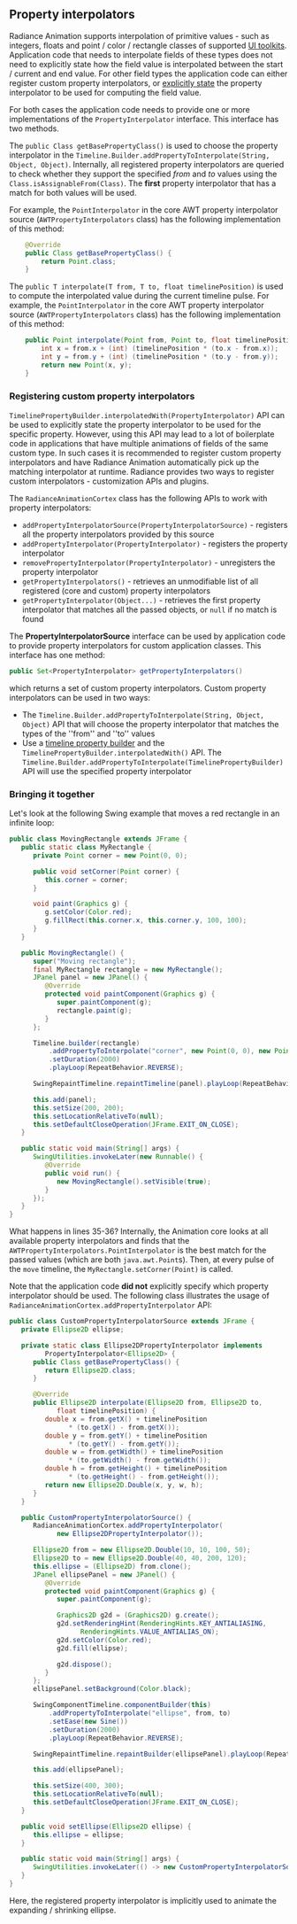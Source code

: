 ## Property interpolators

Radiance Animation supports interpolation of primitive values - such as integers, floats and point / color / rectangle classes of supported [UI toolkits](UIToolkitSupport.md). Application code that needs to interpolate fields of these types does not need to explicitly state how the field value is interpolated between the start / current and end value. For other field types the application code can either register custom property interpolators, or [explicitly state](TimelineInterpolatingFields.md) the property interpolator to be used for computing the field value.

For both cases the application code needs to provide one or more implementations of the `PropertyInterpolator` interface. This interface has two methods.

The `public Class getBasePropertyClass()` is used to choose the property interpolator in the `Timeline.Builder.addPropertyToInterpolate(String, Object, Object)`. Internally, all registered property interpolators are queried to check whether they support the specified *from* and *to* values using the `Class.isAssignableFrom(Class)`. The **first** property interpolator that has a match for both values will be used.

For example, the `PointInterpolator` in the core AWT property interpolator source (`AWTPropertyInterpolators` class) has the following implementation of this method:

```java
	@Override
	public Class getBasePropertyClass() {
		return Point.class;
	}
```

The `public T interpolate(T from, T to, float timelinePosition)` is used to compute the interpolated value during the current timeline pulse. For example, the `PointInterpolator` in the core AWT property interpolator source (`AWTPropertyInterpolators` class) has the following implementation of this method:

```java
	public Point interpolate(Point from, Point to, float timelinePosition) {
		int x = from.x + (int) (timelinePosition * (to.x - from.x));
		int y = from.y + (int) (timelinePosition * (to.y - from.y));
		return new Point(x, y);
	}
```

### Registering custom property interpolators

`TimelinePropertyBuilder.interpolatedWith(PropertyInterpolator)` API can be used to explicitly state the property interpolator to be used for the specific property. However, using this API may lead to a lot of boilerplate code in applications that have multiple animations of fields of the same custom type. In such cases it is recommended to register custom property interpolators and have Radiance Animation automatically pick up the matching interpolator at runtime. Radiance provides two ways to register custom interpolators - customization APIs and plugins.

The `RadianceAnimationCortex` class has the following APIs to work with property interpolators:

* `addPropertyInterpolatorSource(PropertyInterpolatorSource)` - registers all the property interpolators provided by this source
* `addPropertyInterpolator(PropertyInterpolator)` - registers the property interpolator
* `removePropertyInterpolator(PropertyInterpolator)` - unregisters the property interpolator
* `getPropertyInterpolators()` - retrieves an unmodifiable list of all registered (core and custom) property interpolators
* `getPropertyInterpolator(Object...)` - retrieves the first property interpolator that matches all the passed objects, or `null` if no match is found

The **PropertyInterpolatorSource** interface can be used by application code to provide property interpolators for custom application classes. This interface has one method:
```java
public Set<PropertyInterpolator> getPropertyInterpolators()
```
which returns a set of custom property interpolators. Custom property interpolators can be used in two ways:

* The `Timeline.Builder.addPropertyToInterpolate(String, Object, Object)` API that will choose the property interpolator that matches the types of the ''from'' and ''to'' values
* Use a [timeline property builder](TimelineInterpolatingFields.md) and the `TimelinePropertyBuilder.interpolatedWith()` API. The `Timeline.Builder.addPropertyToInterpolate(TimelinePropertyBuilder)` API will use the specified property interpolator

### Bringing it together

Let's look at the following Swing example that moves a red rectangle in an infinite loop:

```java
public class MovingRectangle extends JFrame {
   public static class MyRectangle {
      private Point corner = new Point(0, 0);

      public void setCorner(Point corner) {
         this.corner = corner;
      }

      void paint(Graphics g) {
         g.setColor(Color.red);
         g.fillRect(this.corner.x, this.corner.y, 100, 100);
      }
   }

   public MovingRectangle() {
      super("Moving rectangle");
      final MyRectangle rectangle = new MyRectangle();
      JPanel panel = new JPanel() {
         @Override
         protected void paintComponent(Graphics g) {
            super.paintComponent(g);
            rectangle.paint(g);
         }
      };

      Timeline.builder(rectangle)
          .addPropertyToInterpolate("corner", new Point(0, 0), new Point(100, 80))
          .setDuration(2000)
          .playLoop(RepeatBehavior.REVERSE);

      SwingRepaintTimeline.repaintTimeline(panel).playLoop(RepeatBehavior.LOOP);

      this.add(panel);
      this.setSize(200, 200);
      this.setLocationRelativeTo(null);
      this.setDefaultCloseOperation(JFrame.EXIT_ON_CLOSE);
   }

   public static void main(String[] args) {
      SwingUtilities.invokeLater(new Runnable() {
         @Override
         public void run() {
            new MovingRectangle().setVisible(true);
         }
      });
   }
}
```

What happens in lines 35-36? Internally, the Animation core looks at all available property interpolators and finds that the `AWTPropertyInterpolators.PointInterpolator` is the best match for the passed values (which are both `java.awt.Point`s). Then, at every pulse of the `move` timeline, the `MyRectangle.setCorner(Point)` is called.

Note that the application code **did not** explicitly specify which property interpolator should be used. The following class illustrates the usage of `RadianceAnimationCortex.addPropertyInterpolator` API:

```java
public class CustomPropertyInterpolatorSource extends JFrame {
   private Ellipse2D ellipse;

   private static class Ellipse2DPropertyInterpolator implements
         PropertyInterpolator<Ellipse2D> {
      public Class getBasePropertyClass() {
         return Ellipse2D.class;
      }

      @Override
      public Ellipse2D interpolate(Ellipse2D from, Ellipse2D to,
            float timelinePosition) {
         double x = from.getX() + timelinePosition
               * (to.getX() - from.getX());
         double y = from.getY() + timelinePosition
               * (to.getY() - from.getY());
         double w = from.getWidth() + timelinePosition
               * (to.getWidth() - from.getWidth());
         double h = from.getHeight() + timelinePosition
               * (to.getHeight() - from.getHeight());
         return new Ellipse2D.Double(x, y, w, h);
      }
   }

   public CustomPropertyInterpolatorSource() {
      RadianceAnimationCortex.addPropertyInterpolator(
            new Ellipse2DPropertyInterpolator());

      Ellipse2D from = new Ellipse2D.Double(10, 10, 100, 50);
      Ellipse2D to = new Ellipse2D.Double(40, 40, 200, 120);
      this.ellipse = (Ellipse2D) from.clone();
      JPanel ellipsePanel = new JPanel() {
         @Override
         protected void paintComponent(Graphics g) {
            super.paintComponent(g);

            Graphics2D g2d = (Graphics2D) g.create();
            g2d.setRenderingHint(RenderingHints.KEY_ANTIALIASING,
                  RenderingHints.VALUE_ANTIALIAS_ON);
            g2d.setColor(Color.red);
            g2d.fill(ellipse);

            g2d.dispose();
         }
      };
      ellipsePanel.setBackground(Color.black);

      SwingComponentTimeline.componentBuilder(this)
          .addPropertyToInterpolate("ellipse", from, to)
          .setEase(new Sine())
          .setDuration(2000)
          .playLoop(RepeatBehavior.REVERSE);

      SwingRepaintTimeline.repaintBuilder(ellipsePanel).playLoop(RepeatBehavior.LOOP);

      this.add(ellipsePanel);

      this.setSize(400, 300);
      this.setLocationRelativeTo(null);
      this.setDefaultCloseOperation(JFrame.EXIT_ON_CLOSE);
   }

   public void setEllipse(Ellipse2D ellipse) {
      this.ellipse = ellipse;
   }

   public static void main(String[] args) {
      SwingUtilities.invokeLater(() -> new CustomPropertyInterpolatorSource().setVisible(true));
   }
}
```

Here, the registered property interpolator is implicitly used to animate the expanding / shrinking ellipse.
